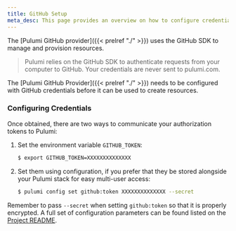 ```yaml
---
title: GitHub Setup
meta_desc: This page provides an overview on how to configure credentials for the Pulumi GitHub Provider.
---
```


The [Pulumi GitHub provider]({{< prelref "./" >}}) uses the GitHub SDK to manage and provision resources.

> Pulumi relies on the GitHub SDK to authenticate requests from your computer to GitHub. Your credentials are never sent
> to pulumi.com.

The [Pulumi GitHub Provider]({{< prelref "./" >}}) needs to be configured with GitHub credentials
before it can be used to create resources.

### Configuring Credentials

Once obtained, there are two ways to communicate your authorization tokens to Pulumi:

1. Set the environment variable `GITHUB_TOKEN`:

    ```bash
    $ export GITHUB_TOKEN=XXXXXXXXXXXXXX
    ```

2. Set them using configuration, if you prefer that they be stored alongside your Pulumi stack for easy multi-user access:

    ```bash
    $ pulumi config set github:token XXXXXXXXXXXXXX --secret
    ```

Remember to pass `--secret` when setting `github:token` so that it is properly encrypted. A full set of configuration parameters
can be found listed on the [Project README](https://github.com/pulumi/pulumi-github/blob/master/README.md).
